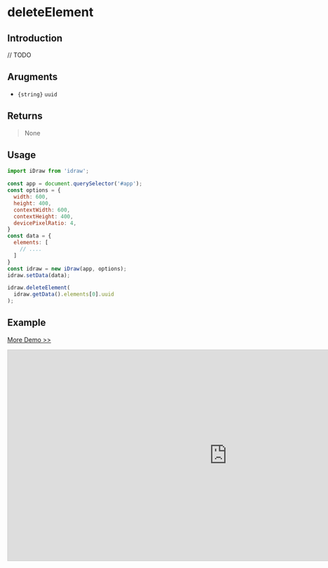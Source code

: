# deleteElement

## Introduction

// TODO

## Arugments

- `{string}` `uuid`

## Returns

> None

## Usage

```js
import iDraw from 'idraw';

const app = document.querySelector('#app');
const options = {
  width: 600,
  height: 400,
  contextWidth: 600,
  contextHeight: 400,
  devicePixelRatio: 4,
}
const data = {
  elements: [
    // ....
  ]
}
const idraw = new iDraw(app, options);
idraw.setData(data);

idraw.deleteElement(
  idraw.getData().elements[0].uuid
);
```

## Example

[More Demo >>](https://idraw.js.org/playground/?demo=api-deleteElement)

<iframe 
  src="https://idraw.js.org/playground/?demo=api-deleteElement&header=false&sider=false&default-editor-split=37" 
  width="1000" height="480" frameborder="no" border="0"
  style="border: 1px solid #cecece; margin: 0px auto;"
></iframe>